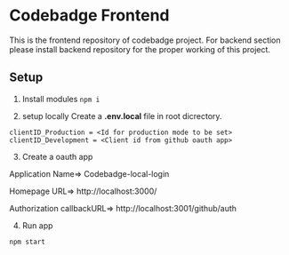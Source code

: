 # Codebadge Frontend
This is the frontend repository of codebadge project. For backend section please install backend repository for the proper working of this project.
## Setup
1. Install modules 
```npm i```

2. setup locally
Create a **.env.local** file in root dicrectory.
```
clientID_Production = <Id for production mode to be set>
clientID_Development = <Client id from github oauth app>
``` 

3. Create a oauth app

Application Name=> Codebadge-local-login

Homepage URL=> http://localhost:3000/

Authorization callbackURL=> http://localhost:3001/github/auth

4. Run app

```npm start```
